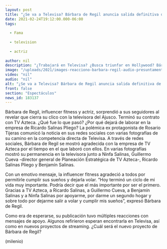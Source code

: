 ```yaml
---
layout: post
title: "¿Se va a Televisa? Bárbara de Regil anuncia salida definitiva de TV Azteca"
date: 2021-02-24T19:12:00.000-06:00
tags:
  
  - Fama
  
  - television
  
  - actriz
  
author: nil
description: "¿Trabajará en Televisa? ¿Busca triunfar en Hollywood? Bárbara de Regil anuncia su salida de TV Azteca con contundente mensaje. "
image: "/uploads/2021/images-reacciono-barbara-regil-audio-presuntamente_0_25_1080_672.jpg"
video: "nil"
audio: "nil"
alt: "¿Se va a Televisa? Bárbara de Regil anuncia salida definitiva de TV Azteca"
front: false
section: "Espectáculos"
news_id: 183137
---
```


Bárbara de Regil, influencer fitness y actriz, sorprendió a sus seguidores al revelar que cierra su clico con la televisora del Ajusco. Terminó su contrato con TV Azteca. ¿Qué fue lo que pasó? ¿Por qué dejará de laborar en la empresa de Ricardo Salinas Pliego? La polémica ex protagonista de Rosario Tijeras comunicó la noticia en sus redes sociales con varias fotografías de su camino en la competencia directa de Televisa. A través de redes sociales, Bárbara de Regil se mostró agradecida con la empresa de TV Azteca por el tiempo en el que laboró con ellos. En varias fotografías mostró su permanencia en la televisora junto a Ninfa Salinas, Guillermo Cueva -director general de Planeación Estratégica de TV Azteca-, Ricardo Salinas Pliego y Benjamín Salinas. 

Con un emotivo mensaje, la influencer fitness agradeció a todos por permitirle cumplir sus sueños y dejarla volar. “Hoy terminó un ciclo de mi vida muy importante. Podría decir que el más importante por ser el primero. Gracias a TV Azteca, a Ricardo Salinas, a Guillermo Cueva, a Benjamín Salinas y a Ninfa Salinas por apoyarme, por darme un segundo hogar y sobre todo por dejarme salir a volar y cumplir mis sueños”, expresó Bárbara de Regil. 

​Como era de esperarse, su publicación tuvo múltiples reacciones con mensajes de apoyo. Algunos refirieron esperan encontrarla en Televisa, así como en nuevos proyectos de streaming. ¿Cuál será el nuevo proyecto de Bárbara de Regil?  

(milenio)